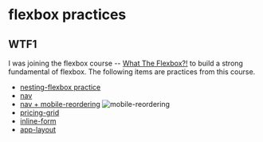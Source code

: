 # flexbox practices

## WTF1
I was joining the flexbox course -- [What The Flexbox?!](https://flexbox.io/) to build a strong fundamental of flexbox.
The following items are practices from this course.
- [nesting-flexbox practice](https://j8453.github.io/HTML&CSS/flexbox/nesting-flexbox/index.html)
- [nav](https://j8453.github.io/HTML&CSS/flexbox/nav/index.html)
- [nav + mobile-reordering](https://j8453.github.io/HTML&CSS/flexbox/mobile-reordering/index.html)
![mobile-reordering](/images/mobile-reordering.png)
- [pricing-grid](https://j8453.github.io/HTML&CSS/flexbox/pricing-grid/index.html)
- [inline-form](https://j8453.github.io/HTML&CSS/flexbox/inline-form/index.html)
- [app-layout](https://j8453.github.io/HTML&CSS/flexbox/app-layout/index.html)

